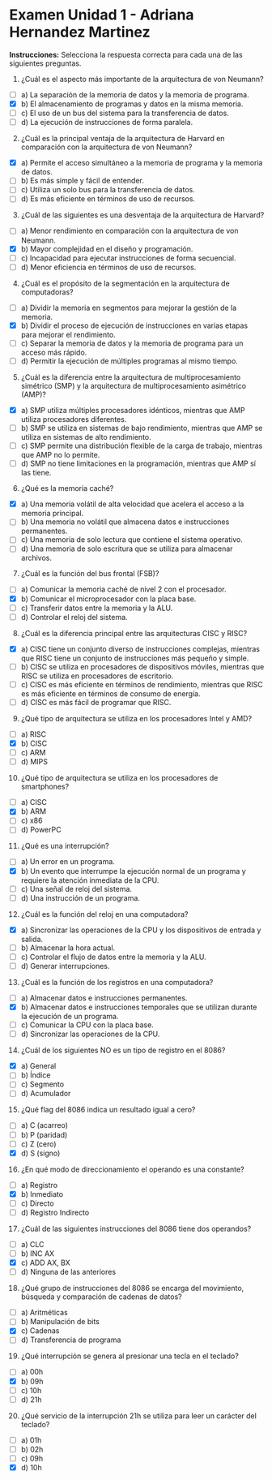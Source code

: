 # Examen Unidad 1 - Adriana Hernandez Martinez

**Instrucciones:** Selecciona la respuesta correcta para cada una de las siguientes preguntas.

1. ¿Cuál es el aspecto más importante de la arquitectura de von Neumann?

* [ ] a) La separación de la memoria de datos y la memoria de programa.
* [X] b) El almacenamiento de programas y datos en la misma memoria.
* [ ] c) El uso de un bus del sistema para la transferencia de datos.
* [ ] d) La ejecución de instrucciones de forma paralela.

2. ¿Cuál es la principal ventaja de la arquitectura de Harvard en comparación con la arquitectura de von Neumann?

* [X] a) Permite el acceso simultáneo a la memoria de programa y la memoria de datos.
* [ ] b) Es más simple y fácil de entender.
* [ ] c) Utiliza un solo bus para la transferencia de datos.
* [ ] d) Es más eficiente en términos de uso de recursos.

3. ¿Cuál de las siguientes es una desventaja de la arquitectura de Harvard?

* [ ] a) Menor rendimiento en comparación con la arquitectura de von Neumann.
* [X] b) Mayor complejidad en el diseño y programación.
* [ ] c) Incapacidad para ejecutar instrucciones de forma secuencial.
* [ ] d) Menor eficiencia en términos de uso de recursos.

4. ¿Cuál es el propósito de la segmentación en la arquitectura de computadoras?

* [ ] a) Dividir la memoria en segmentos para mejorar la gestión de la memoria.
* [X] b) Dividir el proceso de ejecución de instrucciones en varias etapas para mejorar el rendimiento.
* [ ] c) Separar la memoria de datos y la memoria de programa para un acceso más rápido.
* [ ] d) Permitir la ejecución de múltiples programas al mismo tiempo.

5. ¿Cuál es la diferencia entre la arquitectura de multiprocesamiento simétrico (SMP) y la arquitectura de multiprocesamiento asimétrico (AMP)?

* [X] a) SMP utiliza múltiples procesadores idénticos, mientras que AMP utiliza procesadores diferentes.
* [ ] b) SMP se utiliza en sistemas de bajo rendimiento, mientras que AMP se utiliza en sistemas de alto rendimiento.
* [ ] c) SMP permite una distribución flexible de la carga de trabajo, mientras que AMP no lo permite.
* [ ] d) SMP no tiene limitaciones en la programación, mientras que AMP sí las tiene.

6. ¿Qué es la memoria caché?

* [X] a) Una memoria volátil de alta velocidad que acelera el acceso a la memoria principal.
* [ ] b) Una memoria no volátil que almacena datos e instrucciones permanentes.
* [ ] c) Una memoria de solo lectura que contiene el sistema operativo.
* [ ] d) Una memoria de solo escritura que se utiliza para almacenar archivos.

7. ¿Cuál es la función del bus frontal (FSB)?

* [ ] a) Comunicar la memoria caché de nivel 2 con el procesador.
* [X] b) Comunicar el microprocesador con la placa base.
* [ ] c) Transferir datos entre la memoria y la ALU.
* [ ] d) Controlar el reloj del sistema.

8. ¿Cuál es la diferencia principal entre las arquitecturas CISC y RISC?

* [X] a) CISC tiene un conjunto diverso de instrucciones complejas, mientras que RISC tiene un conjunto de instrucciones más pequeño y simple.
* [ ] b) CISC se utiliza en procesadores de dispositivos móviles, mientras que RISC se utiliza en procesadores de escritorio.
* [ ] c) CISC es más eficiente en términos de rendimiento, mientras que RISC es más eficiente en términos de consumo de energía.
* [ ] d) CISC es más fácil de programar que RISC.

9. ¿Qué tipo de arquitectura se utiliza en los procesadores Intel y AMD?

* [ ] a) RISC
* [X] b) CISC
* [ ] c) ARM
* [ ] d) MIPS

10. ¿Qué tipo de arquitectura se utiliza en los procesadores de smartphones?

* [ ] a) CISC
* [X] b) ARM
* [ ] c) x86
* [ ] d) PowerPC

11. ¿Qué es una interrupción?

* [ ] a) Un error en un programa.
* [X] b) Un evento que interrumpe la ejecución normal de un programa y requiere la atención inmediata de la CPU.
* [ ] c) Una señal de reloj del sistema.
* [ ] d) Una instrucción de un programa.

12. ¿Cuál es la función del reloj en una computadora?

* [X] a) Sincronizar las operaciones de la CPU y los dispositivos de entrada y salida.
* [ ] b) Almacenar la hora actual.
* [ ] c) Controlar el flujo de datos entre la memoria y la ALU.
* [ ] d) Generar interrupciones.

13. ¿Cuál es la función de los registros en una computadora?

* [ ] a) Almacenar datos e instrucciones permanentes.
* [X] b) Almacenar datos e instrucciones temporales que se utilizan durante la ejecución de un programa.
* [ ] c) Comunicar la CPU con la placa base.
* [ ] d) Sincronizar las operaciones de la CPU.

14. ¿Cuál de los siguientes NO es un tipo de registro en el 8086?

* [X] a) General
* [ ] b) Índice
* [ ] c) Segmento
* [ ] d) Acumulador

15. ¿Qué flag del 8086 indica un resultado igual a cero?

* [ ] a) C (acarreo)
* [ ] b) P (paridad)
* [ ] c) Z (cero)
* [X] d) S (signo)

16. ¿En qué modo de direccionamiento el operando es una constante?

* [ ] a) Registro
* [X] b) Inmediato
* [ ] c) Directo
* [ ] d) Registro Indirecto

17. ¿Cuál de las siguientes instrucciones del 8086 tiene dos operandos?

* [ ] a) CLC
* [ ] b) INC AX
* [X] c) ADD AX, BX
* [ ] d) Ninguna de las anteriores

18. ¿Qué grupo de instrucciones del 8086 se encarga del movimiento, búsqueda y comparación de cadenas de datos?

* [ ] a) Aritméticas
* [ ] b) Manipulación de bits
* [X] c) Cadenas
* [ ] d) Transferencia de programa

19. ¿Qué interrupción se genera al presionar una tecla en el teclado?

* [ ] a) 00h
* [X] b) 09h
* [ ] c) 10h
* [ ] d) 21h

20. ¿Qué servicio de la interrupción 21h se utiliza para leer un carácter del teclado?

* [ ] a) 01h
* [ ] b) 02h
* [ ] c) 09h
* [X] d) 10h
